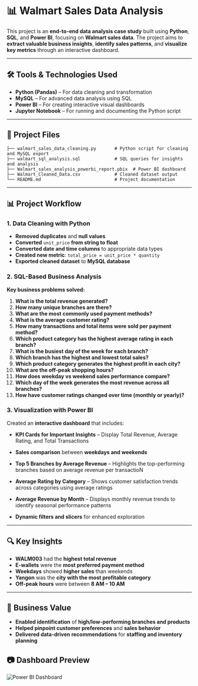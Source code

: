 
# 📊 **Walmart Sales Data Analysis**

This project is an **end-to-end data analysis case study** built using **Python**, **SQL**, and **Power BI**, focusing on **Walmart sales data**. The project aims to **extract valuable business insights**, **identify sales patterns**, and **visualize key metrics** through an interactive dashboard.

---

## 🛠️ **Tools & Technologies Used**

- **Python (Pandas)** – For data cleaning and transformation
- **MySQL** – For advanced data analysis using SQL
- **Power BI** – For creating interactive visual dashboards
- **Jupyter Notebook** – For running and documenting the Python script

---

## 📂 **Project Files**

```
├── walmart_sales_data_cleaning.py       # Python script for cleaning and MySQL export
├── walmart_sql_analysis.sql             # SQL queries for insights and analysis
├── Walmart_sales_analysis_powerbi_report.pbix  # Power BI dashboard
├── Walmart_Cleaned_Data.csv             # Cleaned dataset output
└── README.md                            # Project documentation
```

---

## 📊 **Project Workflow**

### **1. Data Cleaning with Python**
- **Removed duplicates** and **null values**
- **Converted** `unit_price` **from string to float**
- **Converted date and time columns** to appropriate data types
- **Created new metric**: `total_price = unit_price * quantity`
- **Exported cleaned dataset** to **MySQL database**

### **2. SQL-Based Business Analysis**
**Key business problems solved:**

1. **What is the total revenue generated?**
2. **How many unique branches are there?**
3. **What are the most commonly used payment methods?**
4. **What is the average customer rating?**
5. **How many transactions and total items were sold per payment method?**
6. **Which product category has the highest average rating in each branch?**
7. **What is the busiest day of the week for each branch?**
8. **Which branch has the highest and lowest total sales?**
9. **Which product category generates the highest profit in each city?**
10. **What are the off-peak shopping hours?**
11. **How does weekday vs weekend sales performance compare?**
12. **Which day of the week generates the most revenue across all branches?**
13. **How have customer ratings changed over time (monthly or yearly)?**

### **3. Visualization with Power BI**
Created an **interactive dashboard** that includes:
- **KPI Cards for Important Insights** – Display Total Revenue, Average Rating, and Total Transactions
- **Sales comparison** between **weekdays and weekends**
- **Top 5 Branches by Average Revenue** – Highlights the top-performing branches based on average revenue per transactioN
- **Average Rating by Category** – Shows customer satisfaction trends across categories using average ratings
- **Average Revenue by Month** – Displays monthly revenue trends to identify seasonal performance patterns
  
- **Dynamic filters and slicers** for enhanced exploration

---

## 🔍 **Key Insights**

- **WALM003** had the **highest total revenue**
- **E-wallets** were the **most preferred payment method**
- **Weekdays** showed **higher sales** than weekends
- **Yangon** was the **city with the most profitable category**
- **Off-peak hours** were between **8 AM – 10 AM**

---

## 🌟 **Business Value**

- **Enabled identification** of **high/low-performing branches and products**
- **Helped pinpoint customer preferences** and **sales behavior**
- **Delivered data-driven recommendations** for **staffing and inventory planning**
## 📷 Dashboard Preview

![Power BI Dashboard](dashboard.png)


